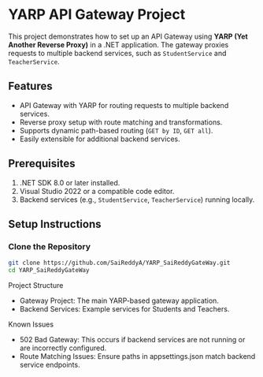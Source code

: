 
# YARP API Gateway Project

This project demonstrates how to set up an API Gateway using **YARP (Yet Another Reverse Proxy)** in a .NET application. The gateway proxies requests to multiple backend services, such as `StudentService` and `TeacherService`.


## Features

- API Gateway with YARP for routing requests to multiple backend services.
- Reverse proxy setup with route matching and transformations.
- Supports dynamic path-based routing (`GET by ID`, `GET all`).
- Easily extensible for additional backend services.

## Prerequisites
1. .NET SDK 8.0 or later installed.
2. Visual Studio 2022 or a compatible code editor.
3. Backend services (e.g., `StudentService`, `TeacherService`) running locally.

## Setup Instructions

### Clone the Repository
```bash
git clone https://github.com/SaiReddyA/YARP_SaiReddyGateWay.git
cd YARP_SaiReddyGateWay
```
Project Structure
- Gateway Project: The main YARP-based gateway application.
- Backend Services: Example services for Students and Teachers.
  
Known Issues
- 502 Bad Gateway: This occurs if backend services are not running or are incorrectly configured.
- Route Matching Issues: Ensure paths in appsettings.json match backend service endpoints.

